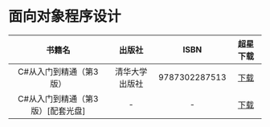 # 面向对象程序设计

| 书籍名 | 出版社   		|  ISBN  |超星下载
| :--------: | :-----:  	| :----:  |:----: 
| C#从入门到精通（第3版）	| 清华大学出版社 | 9787302287513  |[下载](https://cs-ans.chaoxing.com/download/5f832c5c6b644f22f2fb7322f8d17f49)
| C#从入门到精通（第3版）\[配套光盘\]	| - | -  |[下载](https://cs-ans.chaoxing.com/download/b2cd070aa13246738b3ac48ba4f00be4?fn=C%23%E4%BB%8E%E5%85%A5%E9%97%A8%E5%88%B0%E7%B2%BE%E9%80%9A%EF%BC%88%E7%AC%AC3%E7%89%88%EF%BC%89%5B%E9%85%8D%E5%A5%97%E5%85%89%E7%9B%98%5D)
